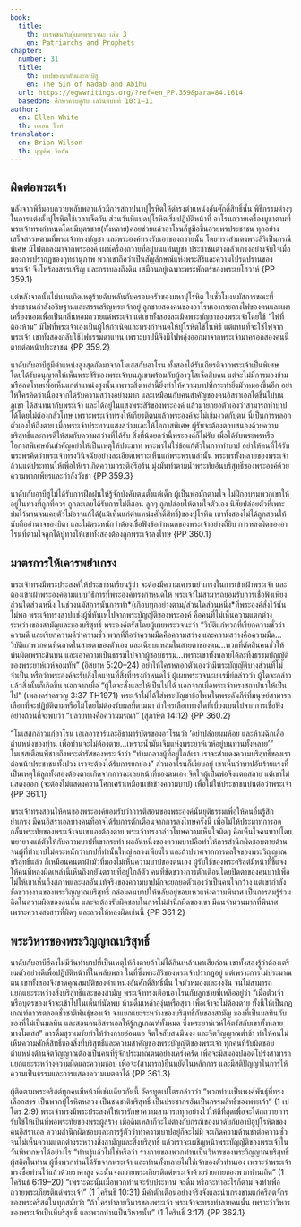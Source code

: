 ```yaml
---
book:
  title:
    th: บรรพชนกับผู้เผยพระวจนะ เล่ม 3
    en: Patriarchs and Prophets
chapter:
  number: 31
  title:
    th: บาปของนาดับและอาบีฮู
    en: The Sin of Nadab and Abihu
  url: https://egwwritings.org/?ref=en_PP.359&para=84.1614
  basedon: ศึกษาควบคู่กับ เลวีนิติบทที่ 10:1–11 
author:
  en: Ellen White
  th: เอเลน ไวท์
translator:
  en: Brian Wilson
  th: บุญต้น วิลสัน
---
```


## ผิดต่อพระเจ้า

หลังจากพิธีมอบถวายพลับพลาแล้วมีการสถาปนาปุโรหิตให้ดำรงตำแหน่งอันศักดิ์สิทธิ์นั้น พิธีกรรมต่างๆ ในการแต่งตั้งปุโรหิตใช้เวลาเจ็ดวัน ส่วนวันที่แปดปุโรหิตเริ่มปฏิบัติหน้าที่ อาโรนถวายเครื่องบูชาตามที่พระเจ้าทรงกำหนดโดยมีบุตรชาย(ทั้งหลาย)คอยช่วยแล้วอาโรนก็ชูมือขึ้นอวยพรประชาชน ทุกอย่างเสร็จสรรพตามที่พระเจ้าทรงบัญชา และพระองค์ทรงรับเอาของถวายนั้น โดยทรงสำแดงพระสิริเป็นกรณีพิเศษ มีไฟตกลงมาจากพระองค์ เผาเ่ครื่องถวายที่อยู่บนแท่นบูชา ประชาชนต่างกลัวเกรงอย่างจับใจเมื่อมองการปรากฏของฤทธานุภาพ พวกเขาถือว่าเป็นสัญลักษณ์แห่งพระสิริและความโปรดปรานของพระเจ้า จึงโห่ร้องสรรเสริญ และกราบลงถึงดิน เสมือนอยู่เฉพาะพระพักตร์ของพระเยโฮวาห์ {PP 359.1}

แต่หลังจากนั้นไม่นานเกิดเหตุร้ายฉับพลันกับครอบครัวของมหาปุโรหิต ในชั่วโมงนมัสการขณะที่ประชาชนกำลังอธิษฐานและสรรเสริญพระเจ้าอยู่ ลูกชายสองคนของอาโรนเอากระถางไฟของตนและเผาเครื่องหอมเพื่อเป็นกลิ่นหอมถวายแด่พระเจ้า แต่เขาทั้งสองละเมิดพระบัญชาของพระเจ้าโดยใช้ “ไฟที่ต้องห้าม” มีไฟที่พระเจ้าเองเป็นผู้ให้กำเนิดและทรงกำหนดให้ปุโรหิตใช้ในพิธี แต่แทนที่จะใช้ไฟจากพระเจ้า เขาทั้งสองกลับใช้ไฟธรรมดาแทน เพราะบาปนี้จึงมีไฟพลุ่งออกมาจากพระเจ้ามาครอกสองคนนี้ตายต่อหน้าประชาชน {PP 359.2}

นาดับกับอาบีฮูมีตำแหน่งสูงสุดถัดมาจากโมเสสกับอาโรน ทั้งสองได้รับเกียรติจากพระเจ้าเป็นพิเศษ โดยได้รับอนุญาตให้เห็นพระสิริของพระเจ้าบนภูเขาพร้อมกับผู้อาวุโสเจ็ดสิบคน แต่จะไม่มีการมองข้ามหรือลดโทษเพื่อเห็นแก่ตำแหน่งสูงนั้น เพราะสิ่งเหล่านี้ยิ่งทำให้ความบาปที่กระทำยิ่งมัวหมองขึ้นอีก อย่าให้ใครคิดว่าเนื่องจากได้รับความสว่างอย่างมาก และเหมือนกับคนสำคัญของคนอิสราเอลได้ขึ้นไปบนภูเขา ได้สนทนากับพระเจ้า และได้อยู่ในแสงพระสิริของพระองค์ แล้วมายกยอตัวเองว่าสามารถทำบาปได้โดยไม่ต้องกลัวโทษ เพราะพระเจ้าทรงให้เกียรติตนแล้วพระองค์จะไม่เข้มงวดกับตน นี่เป็นการหลอกตัวเองให้ถึงตาย เมื่อพระเจ้าประทานแสงสว่างและให้โอกาสพิเศษ ผู้รับจะต้องตอบสนองด้วยความบริสุทธิ์และการดีให้สมกับความสว่างที่ได้รับ สิ่งที่น้อยกว่านี้พระองค์ก็ไม่รับ เมื่อได้รับพระพรหรือโอกาสพิเศษอันสำคัญอย่าให้เป็นเหตุให้ประมาท พระพรไม่ใช่ข้อแก้ตัวในการทำบาป อย่าให้คนที่ได้รับพระพรคิดว่าพระเจ้าทรงวินิจฉัยอย่างละเอียดเพราะเห็นแก่พระพรเหล่านั้น พระพรทั้งหลายของพระเจ้าล้วนแต่ประทานให้เพื่อให้เราเกิดความกระตือรือร้น มุ่งมั่นทำตามน้ำพระทัยอันบริสุทธิ์ของพระองค์ด้วยความพากเพียรและกำลังวังชา {PP 359.3}

นาดับกับอาบีฮูไม่ได้รับการฝึกฝนให้รู้จักบังคับตนตั้งแต่เด็ก ผู้เป็นพ่อมักตามใจ ไม่ฝึกอบรมพวกเขาให้อยู่ในทางที่ถูกที่ควร ถูกละเลยได้รับการไม่ตีสอน ลูกๆ ถูกปล่อยให้ตามใจตัวเอง นิสัยปล่อยตัวที่เพาะบ่มไว้นานจนเคยตัวไม่อาจแก้ได้(แม้เห็นแก่ตำแหน่งศักดิ์สิทธิ์)ของปุโรหิต เขาทั้งสองไม่ได้ถูกสอนให้นับถืออำนาจของบิดา และไม่ตระหนักว่าต้องเชื่อฟังข้อกำหนดของพระเจ้าอย่างถี่ยิบ การหลงผิดของอาโรนที่ตามใจลูกได้ปูทางให้เขาทั้งสองต้องถูกพระเจ้าลงโทษ {PP 360.1}

## มาตรการให้เคารพยำเกรง

พระเจ้าทรงมีพระประสงค์ให้ประชาชนเรียนรู้ว่า จะต้องมีความเคารพยำเกรงในการเข้าเฝ้าพระเจ้า และต้องเข้าเฝ้าพระองค์ตามแบบวิธีการที่พระองค์ทรงกำหนดให้ พระเจ้าไม่สามารถยอมรับการเชื่อฟังเพียงส่วนใดส่วนหนึ่ง ในช่วงนมัสการนั้นการทำ*(เกือบทุกอย่างตาม/ส่วนใดส่วนหนึ่ง*ที่พระองค์สั่งไว้นั้นไม่พอ พระเจ้าทรงสาปแช่งผู้ที่หันเหไปจากพระบัญญัติของพระองค์ คือคนที่ไม่เห็นความแตกต่างระหว่างของสามัญและของบริสุทธิ์ พระองค์ตรัสโดยผู้เผยพระวจนะว่า “วิบัติแก่พวกที่เรียกความชั่วว่าความดี และเรียกความดีว่าความชั่ว พวกที่ถือว่าความมืดคือความสว่าง และความสว่างคือความมืด…วิบัติแก่พวกคนที่ฉลาดในสายตาของตัวเอง และเฉียบแหลมในสายตาของตน…พวกที่ตัดสินคนชั่วให้พ้นผิดเพราะสินบน และเอาความเป็นธรรมไปจากผู้ชอบธรรม…เพราะเขาทั้งหลายได้ละทิ้งธรรมบัญญัติของพระยาห์เวห์จอมทัพ” (อิสยาห 5:20–24) อย่าให้ใครหลอกตัวเองว่ามีพระบัญญัติบางส่วนที่ไม่จำเป็น หรือว่าพระองค์จะรับสิ่งใดแทนที่สิ่งที่ทรงกำหนดไว้ ผู้เผยพระวจนะเยเรมีย์กล่าวว่า ผู้ใดจะกล่าว แล้วสิ่งนั้นก็เกิดขึ้น นอกจากเมื่อ “ผู้ใดจะสั่งและให้เป็นไปได้ นอกจากเมื่อพระเจ้าทรงสถาปนาให้เป็นไป” (เพลงคร่ำครวญ 3:37 TH1971) พระเจ้าไม่ได้ใส่พระบัญชาข้อไหนในพระคัมภีร์ที่มนุษย์สามารถเลือกที่จะปฏิบัติตามหรือไม่โดยไม่ต้องรับผลที่ตามมา ถ้าใครเลือกทางใดที่เบี่ยงเบนไปจากการเชื่อฟังอย่างถ้วนถี่จะพบว่า “ปลายทางคือความมรณา” (สุภาษิต 14:12) {PP 360.2}

“โมเสสกล่าวแก่อาโรน เอเลอาซาร์และอิธามาร์บัตรของอาโรนว่า ‘อย่าปล่อยผมห้อย และห้ามฉีกเสื้อตำแหน่งของท่าน เพื่อท่านจะไม่ต้องตาย…เพราะน้ำมันเจิมแห่งพระยาห์เวห์อยู่บนท่านทั้งหลาย’”<!--เลวีนิติ 10:6--> โมเสสเตือนพี่ชายถึงพระดำรัสของพระเจ้าว่า “ท่ามกลางผู้ที่อยู่ใกล้เรา เราจะสำแดงความบริสุทธิ์ของเรา ต่อหน้าประชาชนทั้งปวง เราจะต้องได้รับการยกย่อง”<!--เลวีนิติ 10:3--> ส่วนอาโรนก็เงียบอยู่ เขาเห็นว่าบาปอันร้ายแรงที่เป็นเหตุให้ลูกทั้งสองต้องตายเกิดจากการละเลยหน้าที่ของตนเอง จิตใจผู้เป็นพ่อจึงแตกสลาย แต่เขาไม่แสดงออก (จะต้องไม่แสดงความโศกเศร้าเหมือนเข้าข้างความบาป) เพื่อไม่ให้ประชาชนบ่นต่อว่าพระเจ้า {PP 361.1}

พระเจ้าทรงสอนให้คนของพระองค์ยอมรับว่าการตีสอนของพระองค์นั้นยุติธรรมเพื่อให้คนอื่นรู้สึกยำเกรง มีคนอิสราเอลบางคนที่อาจได้รับการตักเตือนจากการลงโทษครั้งนี้ เพื่อไม่ให้ประมาทการอดกลั้นพระทัยของพระเจ้าจนเขาเองต้องตาย พระเจ้าทรงกล่าวโทษความเห็นใจผิดๆ คือเห็นใจคนบาปโดยพยายามแก้ตัวให้กับความบาปที่เขากระทำ ผลอันหนึ่งของความบาปคือทำให้การสำนึกผิดชอบตายด้าน จนผู้ที่ทำบาปไม่ตระหนักว่าบาปที่ทำนั้นใหญ่หลวงเพียงไร และถ้าปราศจากการดลใจของพระวิญญาณบริสุทธิ์แล้ว ก็เหมือนคนตาฝ้ามัวที่มองไม่เห็นความบาปของตนเอง ผู้รับใช้ของพระคริสต์มีหน้าที่ชี้แจงให้คนที่หลงผิดเหล่านี้เห็นถึงภยันตรายที่อยู่ใกล้ตัว คนที่ขัดขวางการตักเตือนโดยปิดตาของคนบาปเพื่อไม่ให้เขาเห็นถึงสภาพและผลอันแท้จริงของความบาปมักจะยกยอตัวเองว่าเป็นคนใจกว้าง แต่เขากำลังขัดขวางงานของพระวิญญาณบริสุทธิ์ กล่อมคนบาปให้หลับอยู่ขอบเหวแห่งความพินาศ เป็นการสมรู้ร่วมคิดในความผิดของคนนั้น และจะต้องรับผิดชอบในการไม่สำนึกผิดของเขา มีคนจำนวนมากที่พินาศเพราะความสงสารที่ผิดๆ และลวงให้หลงผิดเช่นนี้ {PP 361.2}

## พระวิหารของพระวิญญาณบริสุทธิ์

นาดับกับอาบีฮีคงไม่มีวันทำบาปที่เป็นเหตุให้ถึงตายถ้าไม่ได้กินเหล้าเมาเสียก่อน เขาทั้งสองรู้ว่าต้องเตรียมตัวอย่างดีเพื่อปฏิบัติหน้าที่ในพลับพลา ในที่ซึ่งพระสิริของพระเจ้าปรากฏอยู่ แต่เพราะการไม่ประมาณตน เขาทั้งสองจึงขาดคุณสมบัติของตำแหน่งอันศักดิ์สิทธิ์นั้น ใจมัวหมองและงงงัน จนไม่สามารถแยกแยะระหว่างสิ่งบริสุทธิ์และของสามัญ  พระเจ้าทรงเตือนอาโรนกับลูกชายที่เหลืออยู่ว่า “เมื่อตัวเจ้าหรือบุตรของเจ้าจะเข้าไปในเต็นท์นัดพบ ห้ามดื่มเหล้าองุ่นหรือสุรา เพื่อเจ้าจะไม่ต้องตาย ทั้งนี้ให้เป็นกฎเกณฑ์ถาวรตลอดชั่วชาติพันธุ์ของเจ้า จงแยกแยะระหว่างของบริสุทธิ์กับของสามัญ ของที่เป็นมลทินกับของที่ไม่เป็นมลทิน และสอนคนอิสราเอลให้รู้กฎเกณฑ์ทั้งหมด ซึ่งพระยาห์เวห์ได้ตรัสกับเขาทั้งหลายทางโมเสส”<!--เลวีนิติ 10:9–11--> การดื่มสุราเมรัยทำให้ร่างกายอ่อนแอ จิตใจสับสนมึนงง และจิตวิญญาณต่ำช้า ทำให้คนไม่เห็นความศักดิ์สิทธิ์ของสิ่งที่บริสุทธิ์และความสำคัญของพระบัญญัติของพระเจ้า ทุกคนที่รับผิดชอบตำแหน่งด้านจิตวิญญาณต้องเป็นคนที่รู้จักประมาณตนอย่างเคร่งครัด เพื่อจะมีสมองปลอดโปร่งสามารถแยกแยะระหว่างความผิดและความชอบ เพื่อจะ(สามารถ)ยืนหยัดในหลักการ และมีสติปัญญาในการให้ความเป็นธรรมและการแสดงความเมตตาได้ {PP 361.3}

ผู้ติดตามพระคริสต์ทุกคนมีหน้าที่เช่นเดียวกันนี้ อัครทูตเปโตรกล่าวว่า “พวกท่านเป็นพงศ์พันธุ์ที่ทรงเลือกสรร เป็นพวกปุโรหิตหลวง เป็นชนชาติบริสุทธิ์ เป็นประชากรอันเป็นกรรมสิทธิ์ของพระเจ้า” (1 เปโตร 2:9) พระเจ้าทรงมีพระประสงค์ให้เรารักษาความสามารถทุกอย่างไว้ให้ดีที่สุดเพื่อจะได้ถถวายการรับใช้ให้เป็นที่พอพระทัยของพระผู้สร้าง เมื่อดื่มเหล้าก็จะไม่ต่างกับกรณีของนาดับกับอาบีฮูปุโรหิตของคนอิสราเอล ความสำนึกผิดชอบและการรู้ตัวว่าทำความบาปอยู่ก็จะไม่มี จะเกิดความด้านชาต่อความชั่ว จนไม่เห็นความแตกต่างระหว่างสิ่งสามัญและสิ่งบริสุทธิ์ แล้วเราจะเผชิญหน้าพระบัญญัติของพระเจ้าในวันพิพากษาได้อย่างไร “ท่านรู้แล้วไม่ใช่หรือว่า ร่างกายของพวกท่านเป็นวิหารของพระวิญญาณบริสุทธิ์ผู้สถิตในท่าน  ผู้ซึ่งพวกท่านได้รับจากพระเจ้า และท่านทั้งหลายไม่ใช่เจ้าของตัวท่านเอง เพราะว่าพระเจ้าทรงซื้อท่านไว้แล้วด้วยราคาสูง ฉะนั้นจงถวายพระเกียรติแด่พระเจ้าด้วยร่ายกายของพวกท่านเถิด” (1 โครินธ์ 6:19–20) “เพราะฉะนั้นเมื่อพวกท่านจะรับประทาน จะดื่ม หรือจะทำอะไรก็ตาม จงทำเพื่อถวายพระเกียรติแด่พระเจ้า” (1 โครินธิ์ 10:31) มีคำตักเตือนอย่างจริงจังและน่าเกรงขามแก่คริสตจักรของพระคริสต์ในทุกสมัยว่า “ถ้าใครทำลายวิหารของพระเจ้า พระเจ้าจะทรงทำลายคนนั้น เพราะว่าวิหารของพระเจ้าเป็นที่บริสุทธิ์ และพวกท่านเป็นวิหารนั้น” (1 โครินธิ์ 3:17) {PP 362.1}
